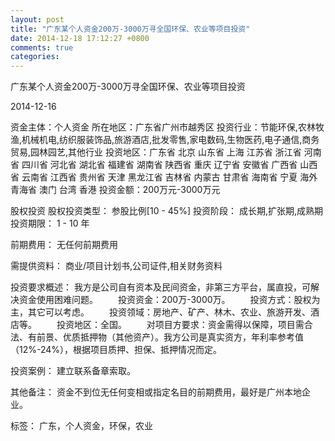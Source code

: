 ```yaml
---
layout: post
title: "广东某个人资金200万-3000万寻全国环保、农业等项目投资"
date: 2014-12-18 17:12:27 +0800
comments: true
categories: 
---
```

广东某个人资金200万-3000万寻全国环保、农业等项目投资



2014-12-16

资金主体：个人资金
所在地区：广东省广州市越秀区
投资行业：节能环保,农林牧渔,机械机电,纺织服装饰品,旅游酒店,批发零售,家电数码,生物医药,电子通信,商务贸易,园林园艺,其他行业
投资地区：广东省 北京 山东省 上海 江苏省 浙江省 河南省 四川省 河北省 湖北省 福建省 湖南省 陕西省 重庆 辽宁省 安徽省 广西省 山西省 云南省 江西省 贵州省 天津 黑龙江省 吉林省 内蒙古 甘肃省 海南省 宁夏 海外 青海省 澳门 台湾 香港
投资金额：200万元-3000万元

股权投资
股权投资类型：
                            参股比例[10 - 45%] 
                                                                                投资阶段：
                            成长期,扩张期,成熟期 
                                                                                                                                        投资期限：
                            1 - 10 年

前期费用：
无任何前期费用

需提供资料：
商业/项目计划书,公司证件,相关财务资料

投资要求概述：
我方是公司自有资本及民间资金，非第三方平台，属直投，可解决资金使用困难问题。
　　投资资金：200万-3000万。
　　投资方式：股权为主，其它可以考虑。
　　投资领域：房地产、矿产、林木、农业、旅游开发、酒店等。
　　投资地区：全国。
　　对项目方要求：资金需得以保障，项目需合法、有前景、优质抵押物（其他资产）。我方公司是真实资方，年利率参考值（12%-24%），根据项目质押、担保、抵押情况而定。

投资案例：
建立联系备章索取。

其他备注：
资金不到位无任何变相或指定名目的前期费用，最好是广州本地企业。

标签：
广东，个人资金，环保，农业

